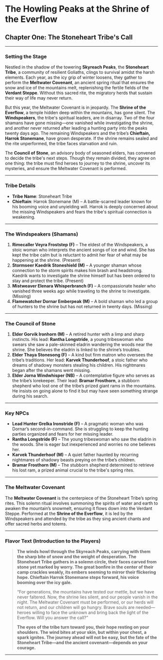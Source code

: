
# The Howling Peaks at the Shrine of the Everflow
## Chapter One: The Stoneheart Tribe's Call

---

### Setting the Stage

Nestled in the shadow of the towering **Skyreach Peaks**, the **Stoneheart Tribe**, a community of resilient Goliaths, clings to survival amidst the harsh elements. Each year, as the icy grip of winter loosens, they gather to perform the **Meltwater Covenant**, an ancient spring ritual that ensures the snow and ice of the mountains melt, replenishing the fertile fields of the **Verdant Steppe**. Without this sacred rite, the migratory herds that sustain their way of life may never return.

But this year, the Meltwater Covenant is in jeopardy. The **Shrine of the Everflow**, a temple hidden deep within the mountains, has gone silent. The **Windspeakers**, the tribe's spiritual leaders, are in disarray. Two of the four shamans have gone missing—one vanished while investigating the shrine, and another never returned after leading a hunting party into the peaks twenty days ago. The remaining Windspeakers and the tribe’s **Chieftain, Harrok Stonemane**, have grown desperate. If the shrine remains sealed and the rite unperformed, the tribe faces starvation and ruin.

The **Council of Stone**, an advisory body of seasoned elders, has convened to decide the tribe's next steps. Though they remain divided, they agree on one thing: the tribe must find heroes to journey to the shrine, uncover its mysteries, and ensure the Meltwater Covenant is performed.

---

### Tribe Details

- **Tribe Name**: Stoneheart Tribe  
- **Chieftain**: Harrok Stonemane (M) – A battle-scarred leader known for his booming voice and unyielding will. Harrok is deeply concerned about the missing Windspeakers and fears the tribe's spiritual connection is weakening.  

---

### The Windspeakers (Shamans)

1. **Rimecaller Veyra Froststep (F)** – The eldest of the Windspeakers, a stoic woman who interprets the ancient songs of ice and wind. She has kept the tribe calm but is reluctant to admit her fear of what may be happening at the shrine. (Present)  
2. **Stormseer Kaedrik Stoneshield (M)** – A younger shaman whose connection to the storm spirits makes him brash and headstrong. Kaedrik wants to investigate the shrine himself but has been ordered to stay and protect the tribe. (Present)  
3. **Mistweaver Elenara Whisperbranch (F)** – A compassionate healer who vanished three weeks ago while traveling to the shrine to investigate. (Missing)  
4. **Flamewatcher Dornar Emberpeak (M)** – A bold shaman who led a group of hunters to the shrine but has not returned in twenty days. (Missing)  

---

### The Council of Stone

1. **Elder Gorvik Ironhorn (M)** – A retired hunter with a limp and sharp instincts. His lead: **Rantha Longstride**, a young tribeswoman who swears she saw a pale-skinned eladrin wandering the woods near the shrine. She believes the eladrin is linked to the shrine’s troubles.  
2. **Elder Thaya Stonesong (F)** – A kind but firm matron who oversees the tribe’s traditions. Her lead: **Karvek Thunderhoof**, a stoic father who dreams of shadowy monsters stealing his children. His nightmares began after the shamans went missing.  
3. **Elder Jorna Windwhisper (NB)** – A contemplative figure who serves as the tribe’s lorekeeper. Their lead: **Bramar Frosthorn**, a stubborn shepherd who lost one of the tribe’s prized giant rams in the mountains. He insists on going alone to find it but may have seen something strange during his search.

---

### Key NPCs

- **Lead Hunter Grelka Ironstride (F)** – A pragmatic woman who was Dornar’s second-in-command. She is struggling to keep the hunting parties organized and fears for her missing leader.  
- **Rantha Longstride (F)** – The young tribeswoman who saw the eladrin in the woods. She is eager but inexperienced and worries no one believes her.  
- **Karvek Thunderhoof (M)** – A quiet father haunted by recurring nightmares of shadowy beasts preying on the tribe’s children.  
- **Bramar Frosthorn (M)** – The stubborn shepherd determined to retrieve his lost ram, a prized animal crucial to the tribe's spring rites.  

---

### The Meltwater Covenant

The **Meltwater Covenant** is the centerpiece of the Stoneheart Tribe’s spring rites. This solemn ritual involves summoning the spirits of water and earth to awaken the mountain’s snowmelt, ensuring it flows down into the Verdant Steppe. Performed at the **Shrine of the Everflow**, it is led by the Windspeakers and attended by the tribe as they sing ancient chants and offer sacred herbs and totems.

---

### Flavor Text (Introduction to the Players)

> **The winds howl through the Skyreach Peaks, carrying with them the sharp bite of snow and the weight of desperation. The Stoneheart Tribe gathers in a solemn circle, their faces carved from stone yet marked by worry. The great bonfire in the center of their camp crackles weakly, its embers seeming to mirror their flickering hope. Chieftain Harrok Stonemane steps forward, his voice booming over the icy gale.**
>
> “For generations, the mountains have tested our mettle, but we have never faltered. Now, the shrine lies silent, and our people vanish in the night. The Meltwater Covenant must be performed, or our herds will not return, and our children will go hungry. Brave souls are needed—heroes willing to face the unknown and bring back the light of the Everflow. Will you answer the call?”
>
> **The eyes of the tribe turn toward you, their hope resting on your shoulders. The wind bites at your skin, but within your chest, a spark ignites. The journey ahead will not be easy, but the fate of the Stoneheart Tribe—and the ancient covenant—depends on your courage.**

---
